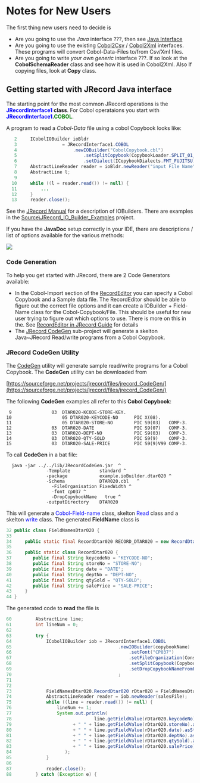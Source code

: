 # <a id="newusers">Notes for New Users</a>

The first thing new users need to decide is

*   Are you going to use the _Java_ interface ???, then see [Java Interface](#javaInterface)
*   Are you going to use the existing [Cobol2Csv](lib/Overview.html#Csv2Cbl) / [Cobol2Xml](lib/CobolData2Xml/Cobol2Xml_ReadMe.htm) interfaces. These programs will convert Cobol-Data-Files to/from Csv/Xml files.
*   Are you going to write _your own generic_ interface ???. If so look at the **CobolSchemaReader** class and see how it is used in Cobol2Xml. Also If copying files, look at **Copy** class.

## <a id="javaInterface">Getting started with JRecord Java interface</a>

The starting point for the most common JRecord operations is the **<font color="blue">JRecordInterface1</font> class**. For Cobol operataions you start with **<font color="blue">JRecordInterface1</font>.<font color="green">COBOL</font>**.

A program to read a _Cobol-Data_ file using a cobol Copybook looks like:

```java
   2     ICobolIOBuilder ioBldr 
   3                 = JRecordInterface1.COBOL
   4                     .newIOBuilder("CobolCopybook.cbl")
   5                         .setSplitCopybook(CopybookLoader.SPLIT_01_LEVEL)
   6                         .setDialect(ICopybookDialects.FMT_FUJITSU);
   7     AbstractLineReader reader = ioBldr.newReader("input File Name");
   8     AbstractLine l;
   9         
  10     while ((l = reader.read()) != null) {
  11         ...
  12     }
  13     reader.close();
```

See the [JRecord Manual](Docs/JRecordIntro.htm#HDRIOBLDR) for a description of IOBuilders. There are examples in the [Source\JRecord_IO_Builder_Examples](Source\JRecord_IO_Builder_Examples) project.

If you have the **JavaDoc** setup correctly in your IDE, there are descriptions / list of options available for the various methods:

![](Docs/Diagram/JR_IOBuilder01.png)

### <a id="CodeGen">Code Generation</a>

To help you get started with JRecord, there are 2 Code Generators available:

*   In the Cobol-Import section of the [RecordEditor](https://sourceforge.net/projects/record-editor/) you can specify a Cobol Copybook and a Sample data file. The RecordEditor should be able to figure out the correct file options and it can create a IOBuilder + Field-Name class for the Cobol-Copybook/File. This should be useful for new user trying to figure out which options to use. There is more on this in the. See [RecordEditor in JRecord Guide](Docs/JRecordIntro.htm#HDRCBLIMPORT) for details
*   The [JRecord CodeGen](Docs/JRecordIntro.htm#HDRCODEGEN) sub-project will generate a skelton Java~JRecord Read/write programs from a Cobol Copybook.

### JRecord CodeGen Utility

The [CodeGen](https://sourceforge.net/projects/jrecord/files/jrecord_CodeGen/) utility will generate sample read/write programs for a Cobol Copybook. The **CodeGen** utility can be downloaded from

[https://sourceforge.net/projects/jrecord/files/jrecord_CodeGen/](https://sourceforge.net/projects/jrecord/files/jrecord_CodeGen/)

The following **CodeGen** examples all refer to this **Cobol Copybook**:

```
 9               03  DTAR020-KCODE-STORE-KEY.
10                   05 DTAR020-KEYCODE-NO      PIC X(08).
11                   05 DTAR020-STORE-NO        PIC S9(03)   COMP-3.
12               03  DTAR020-DATE               PIC S9(07)   COMP-3.
13               03  DTAR020-DEPT-NO            PIC S9(03)   COMP-3.
14               03  DTAR020-QTY-SOLD           PIC S9(9)    COMP-3.
15               03  DTAR020-SALE-PRICE         PIC S9(9)V99 COMP-3.
```

To call **CodeGen** in a bat file:
```
  java -jar ../../lib/JRecordCodeGen.jar  ^
               -Template           standard ^
               -package            example.ioBuilder.dtar020 ^
               -Schema             DTAR020.cbl   ^
                 -FileOrganisation FixedWidth ^
                 -font cp037 ^
                 -DropCopybookName   true ^
               -outputDirectory    DTAR020
```


This will generate a <font color="blue">Cobol-Field-name</font> class, skelton <font color="blue">Read</font> class and a skelton <font color="blue">write</font> class. The generated **FieldName** class is
```java
32 public class FieldNamesDtar020 {
33 
34     public static final RecordDtar020 RECORD_DTAR020 = new RecordDtar020();
35 
36     public static class RecordDtar020 {
37        public final String keycodeNo = "KEYCODE-NO";
38        public final String storeNo = "STORE-NO";
39        public final String date = "DATE";
40        public final String deptNo = "DEPT-NO";
41        public final String qtySold = "QTY-SOLD";
42        public final String salePrice = "SALE-PRICE";
43     }
44 }
```

The generated code to **read** the file is
```java
60         AbstractLine line;
61         int lineNum = 0;
62 
63         try {
64             ICobolIOBuilder iob = JRecordInterface1.COBOL
65                                        .newIOBuilder(copybookName)
66                                            .setFont("CP037")
67                                            .setFileOrganization(Constants.IO_FIXED_LENGTH)
68                                            .setSplitCopybook(CopybookLoader.SPLIT_NONE)
69                                            .setDropCopybookNameFromFields(true)
70                                        ;
71 
72 
73             FieldNamesDtar020.RecordDtar020 rDtar020 = FieldNamesDtar020.RECORD_DTAR020;
74             AbstractLineReader reader = iob.newReader(salesFile);
75             while ((line = reader.read()) != null) {
76                 lineNum += 1;
77                 System.out.println(
78                               line.getFieldValue(rDtar020.keycodeNo).asString()
79                       + " " + line.getFieldValue(rDtar020.storeNo).asString()
80                       + " " + line.getFieldValue(rDtar020.date).asString()
81                       + " " + line.getFieldValue(rDtar020.deptNo).asString()
82                       + " " + line.getFieldValue(rDtar020.qtySold).asString()
83                       + " " + line.getFieldValue(rDtar020.salePrice).asString()
84                    );
85             }
86 
87             reader.close();
88         } catch (Exception e) {
```
